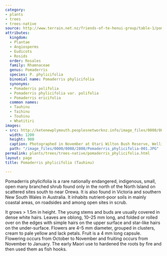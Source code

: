 ```yaml
---
category:
- plants
- trees
- trees-native
source: http://www.terrain.net.nz/friends-of-te-henui-group/table-1/pomaderris-phylicifolia-tauhinu.html
attributes:
  kingdom:
  - Plantae
  - Angiosperms
  - Eudicots
  - Rosids
  order: Rosales
  family: Rhamnaceae
  genus: Pomaderris
  species: P. phylicifolia
  binomial name: Pomaderris phylicifolia
  synonyms:
  - Pomaderris polifolia
  - Pomaderris phylicifolia var. polifolia
  - Pomaderris ericifolia
  common names:
  - Tauhinu
  - Taihinu
  - Touhinu
  - Whatitiri
images:
- src: http://ketenewplymouth.peoplesnetworknz.info/image_files/0000/0008/2808/Pomaderris_phylicifolia-001.JPG
  width: 1200
  height: 900
  caption: Photographed in November at Otari Wilton Bush Reserve, Wellington.
  path: "/image_files/0000/0008/2808/Pomaderris_phylicifolia-001.JPG"
permalink: plants/trees/trees-native/pomaderris_phylicifolia.html
layout: page
title: Pomaderris phylicifolia (Tauhinu)

---
```

Pomaderris phylicifolia is a rare nationally endangered, indigenous, small, open many branched shrub found only in the north of the North Island on scattered sites south to near Orewa. It is also found in Victoria and southern New South Wales in Australia. It inhabits nutrient-poor soils in mainly coastal areas, on roadsides and among open sites in scrub.

It grows &gt; 1.5m in height. The young stems and buds are usually covered in dense white hairs. Leaves are oblong, 10–25 mm long, and folded or rolled over on the edges with simple hairs on the upper surface and star-like hairs on the under-surface. Flowers are 4–5 mm diameter, grouped in clusters, cream to pale yellow and lack petals. Fruit is a 4 mm long capsule. Flowering occurs from October to November and fruiting occurs from November to January.
The early Maori use to hardened the roots by fire and then used them as fish hooks.
